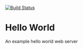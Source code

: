 [![Build Status](http://192.168.1.11:3001/api/badges/mark/hello-world/status.svg)](http://192.168.1.11:3001/mark/hello-world)

# Hello World
An example hello world web server
